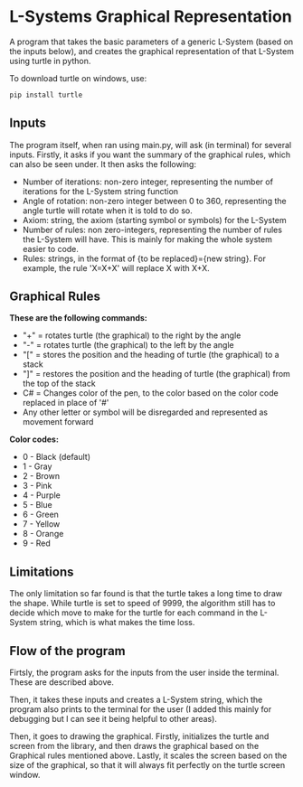 # L-Systems Graphical Representation
A program that takes the basic parameters of a generic L-System (based on the inputs below), and creates the graphical representation of that L-System using turtle in python. 

To download turtle on windows, use:
```bash 
pip install turtle
```

## Inputs
The program itself, when ran using main.py, will ask (in terminal) for several inputs. Firstly, it asks if you want the summary of the graphical rules, which can also be seen under. It then asks the following:
* Number of iterations: non-zero integer, representing the number of iterations for the L-System string function
* Angle of rotation: non-zero integer between 0 to 360, representing the angle turtle will rotate when it is told to do so.
* Axiom: string, the axiom (starting symbol or symbols) for the L-System
* Number of rules: non zero-integers, representing the number of rules the L-System will have. This is mainly for making the whole system easier to code.
* Rules: strings, in the format of {to be replaced}={new string}. For example, the rule 'X=X+X' will replace X with X+X.

## Graphical Rules
**These are the following commands:**

* "+"  = rotates turtle (the graphical) to the right by the angle
* "-"  = rotates turtle (the graphical) to the left by the angle
* "["  = stores the position and the heading of turtle (the graphical) to a stack
* "]"  = restores the position and the heading of turtle (the graphical) from the top of the stack
* C# = Changes color of the pen, to the color based on the color code replaced in place of '#'
* Any other letter or symbol will be disregarded and represented as movement forward

**Color codes:**
* 0 - Black (default)
* 1 - Gray
* 2 - Brown
* 3 - Pink
* 4 - Purple
* 5 - Blue
* 6 - Green
* 7 - Yellow
* 8 - Orange
* 9 - Red

## Limitations
The only limitation so far found is that the turtle takes a long time to draw the shape. While turtle is set to speed of 9999, the algorithm still has to decide which move to make for the turtle for each command in the L-System string, which is what makes the time loss.

## Flow of the program
Firtsly, the program asks for the inputs from the user inside the terminal. These are described above. 

Then, it takes these inputs and creates a L-System string, which the program also prints to the terminal for the user (I added this mainly for debugging but I can see it being helpful to other areas). 

Then, it goes to drawing the graphical. Firstly, initializes the turtle and screen from the library, and then draws the graphical based on the Graphical rules mentioned above. Lastly, it scales the screen based on the size of the graphical, so that it will always fit perfectly on the turtle screen window.

